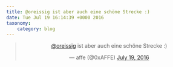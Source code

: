 ```yaml
---
title: @oreissig ist aber auch eine schöne Strecke :)
date: Tue Jul 19 16:14:39 +0000 2016
taxonomy:
    category: blog
---
```

<blockquote class="twitter-tweet" align="center"><p lang="de" dir="ltr"><a href="https://twitter.com/oreissig">@oreissig</a> ist aber auch eine schöne Strecke :)</p>&mdash; affe (@0xAFFE) <a href="https://twitter.com/0xAFFE/status/755435692789030912">July 19, 2016</a></blockquote>
